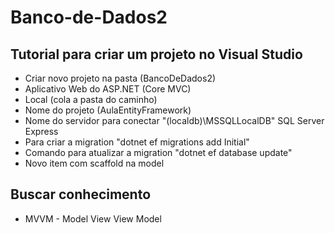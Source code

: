 # Banco-de-Dados2

## Tutorial para criar um projeto no Visual Studio

- Criar novo projeto na pasta (BancoDeDados2)
- Aplicativo Web do ASP.NET (Core MVC)
- Local (cola a pasta do caminho)
- Nome do projeto (AulaEntityFramework)
- Nome do servidor para conectar "(localdb)\MSSQLLocalDB" SQL Server Express
- Para criar a migration "dotnet ef migrations add Initial"
- Comando para atualizar a migration "dotnet ef database update"
- Novo item com scaffold na model

## Buscar conhecimento 

- MVVM - Model View View Model